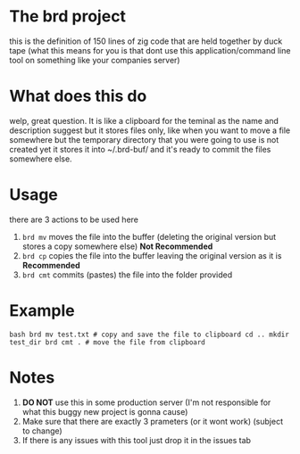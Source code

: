 # The brd project
this is the definition of 150 lines of zig code that are held together by duck tape
(what this means for you is that dont use this application/command line tool on something like your companies server)

# What does this do 
welp, great question. It is like a clipboard for the teminal as the name and description suggest but it stores files only, like when you want to move a file somewhere but the temporary directory that you were going to use is not created yet it stores it into ~/.brd-buf/ and it's ready to commit the files somewhere else.

# Usage
there are 3 actions to be used here
1. `brd mv` moves the file into the buffer (deleting the original version but stores a copy somewhere else) **Not Recommended**
2. `brd cp` copies the file into the buffer leaving the original version as it is **Recommended**
3. `brd cmt` commits (pastes) the file into the folder provided

# Example
`bash
brd mv test.txt # copy and save the file to clipboard
cd ..
mkdir test_dir
brd cmt . # move the file from clipboard`

# Notes
1. **DO NOT** use this in some production server (I'm not responsible for what this buggy new project is gonna cause)
2. Make sure that there are exactly 3 prameters (or it wont work) (subject to change)
3. If there is any issues with this tool just drop it in the issues tab
